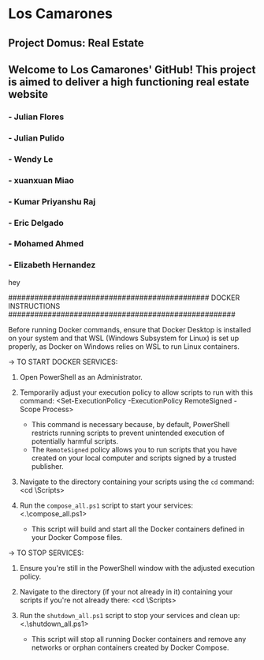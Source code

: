 # Los Camarones
## Project Domus: Real Estate

## Welcome to Los Camarones' GitHub! This project is aimed to deliver a high functioning real estate website

###  - Julian Flores
###  - Julian Pulido
###  - Wendy Le 
###  - xuanxuan Miao 
###  - Kumar Priyanshu Raj
###  - Eric Delgado
###  - Mohamed Ahmed
###  - Elizabeth Hernandez

hey

############################################## DOCKER INSTRUCTIONS ####################################################

Before running Docker commands, ensure that Docker Desktop is installed on your system and that WSL 
(Windows Subsystem for Linux) is set up properly, as Docker on Windows relies on WSL to run Linux containers.

-> TO START DOCKER SERVICES:

1. Open PowerShell as an Administrator.
   
2. Temporarily adjust your execution policy to allow scripts to run with this command: <Set-ExecutionPolicy -ExecutionPolicy RemoteSigned -Scope Process>
    - This command is necessary because, by default, PowerShell restricts running scripts to prevent unintended execution of potentially harmful scripts. 
    - The `RemoteSigned` policy allows you to run scripts that you have created on your local computer and scripts signed by a trusted publisher.

3. Navigate to the directory containing your scripts using the `cd` command: <cd \Scripts>

4. Run the `compose_all.ps1` script to start your services: <.\compose_all.ps1>
   - This script will build and start all the Docker containers defined in your Docker Compose files.

-> TO STOP SERVICES:

1. Ensure you're still in the PowerShell window with the adjusted execution policy. 

2. Navigate to the directory (if your not already in it) containing your scripts if you're not already there: <cd \Scripts>

3. Run the `shutdown_all.ps1` script to stop your services and clean up: <.\shutdown_all.ps1>
   - This script will stop all running Docker containers and remove any networks or orphan containers created by Docker Compose.
